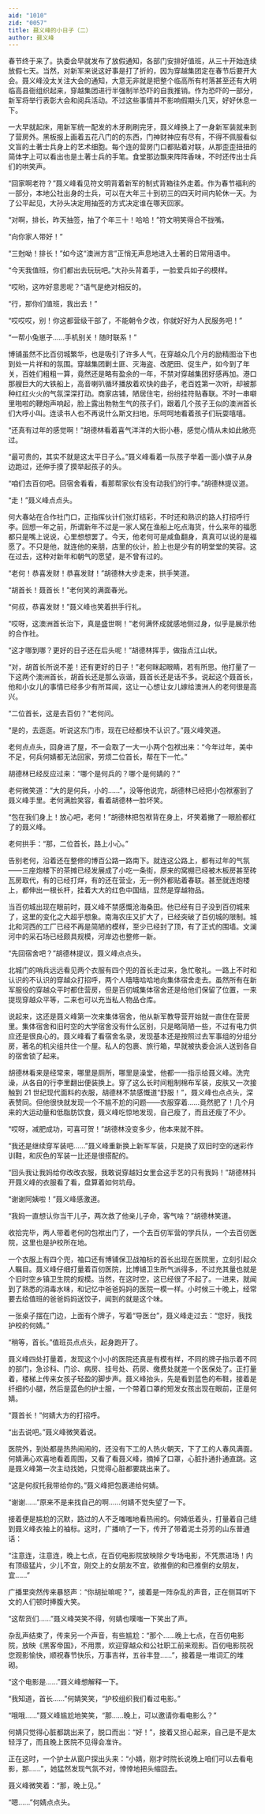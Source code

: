 ```yaml
---
aid: "1010"
zid: "0057"
title: 聂义峰的小日子（二）
author: 聂义峰
---
```


春节终于来了。执委会早就发布了放假通知，各部门安排好值班，从三十开始连续放假七天。当然，对新军来说这好事是打了折的，因为穿越集团定在春节后要开大会。聂义峰没太关注大会的通知，大意无非就是把整个临高所有村落甚至还有大明临高县衙组织起来，穿越集团进行半强制半恐吓的自我推销。作为恐吓的一部分，新军将举行表彰大会和阅兵活动。不过这些事情并不影响假期头几天，好好休息一下。

一大早就起床，用新军统一配发的木牙刷刷完牙，聂义峰换上了一身新军装就来到了营房外。黑板报上画着五花八门的的东西，门神财神应有尽有，不得不佩服看似文盲的土著士兵身上的艺术细胞。每个连的营房门口都贴着对联，从那歪歪扭扭的简体字上可以看出也是土著士兵的手笔。食堂那边飘来阵阵香味，不时还传出士兵们的哄笑声。

“回家啊老符？”聂义峰看见符文明背着新军的制式背箱往外走着。作为春节福利的一部分，本地公社出身的士兵，可以在大年三十到初三的四天时间内轮休一天。为了公平起见，大孙头决定用抽签的方式决定谁在哪天回家。

“对啊，排长，昨天抽签，抽了个年三十！哈哈！”符文明笑得合不拢嘴。

“向你家人带好！”

“三尅呦！排长！”如今这“澳洲方言”正悄无声息地进入土著的日常用语中。

“今天我值班，你们都出去玩玩吧。”大孙头背着手，一脸爱兵如子的模样。

“哎哟，这咋好意思呢？”语气是绝对相反的。

“行，那你们值班，我出去！”

“哎哎哎，别！你这都营级干部了，不能朝令夕改，你就好好为人民服务吧！”

“一帮小兔崽子……手机别关！随时联系！”

博铺虽然不比百仞城繁华，也是吸引了许多人气，在穿越众几个月的励精图治下也到处一片祥和的氛围。穿越集团剿土匪、灭海盗、改肥田、促生产，如今到了年关，百姓们粗粗一算，竟然还是略有盈余的一年，不禁对穿越集团好感再加。港口那艘巨大的大铁船上，高音喇叭循环播放着欢快的曲子，老百姓第一次听，却被那种红红火火的气氛深深打动。商家店铺，陋居住宅，纷纷挂符贴春联。不时一串噼里啪啦的鞭炮声响起，脸上露出勃勃生气的孩子们，跟着几个孩子王似的澳洲首长们大呼小叫。连读书人也不再说什么斯文扫地，乐呵呵地看着孩子们玩耍嘻嘻。

“还真有过年的感觉啊！”胡德林看着喜气洋洋的大街小巷，感觉心情从未如此敞亮过。

“最可贵的，其实不就是这太平日子么。”聂义峰看着一队孩子举着一面小旗子从身边跑过，还伸手摸了摸举起孩子的头。

“咱们去百仞吧。回宿舍看看，看那帮家伙有没有动我们的行李。”胡德林提议道。

“走！”聂义峰点点头。

何大春站在合作社门口，正指挥伙计们张灯结彩，不时还和熟识的路人打招呼行李。回想一年之前，所谓新年不过是一家人窝在渔船上吃点海货，什么来年的福愿都只是嘴上说说，心里想想罢了。今天，他老何可是咸鱼翻身，真真可以说的是福愿了。不只是他，就连他的亲朋，店里的伙计，脸上也是少有的明堂堂的笑容。这在过去，这种对新年和朝气的愿望，是不曾有过的。

“老何！恭喜发财！恭喜发财！”胡德林大步走来，拱手笑道。

“胡首长！聂首长！”老何笑的满面春光。

“何叔，恭喜发财！”聂义峰也笑着拱手行礼。

“哎呀，这澳洲首长治下，真是盛世啊！”老何满怀成就感地侧过身，似乎是展示他的合作社。

“这才哪到哪？更好的日子还在后头呢！”胡德林挥手，做指点江山状。

“对，胡首长所说不差！还有更好的日子！”老何眯起眼睛，若有所思。他打量了一下这两个澳洲首长，胡首长还是那么诙谐，聂首长还是话不多。说起这个聂首长，他和小女儿的事情已经多少有所耳闻，这让一心想让女儿嫁给澳洲人的老何很是高兴。

“二位首长，这是去百仞？”老何问。

“是的，去逛逛。听说这东门市，现在已经都快不认识了。”聂义峰笑道。

老何点点头，回身进了屋，不一会取了一大一小两个包袱出来：“今年过年，美中不足，何兵何婧都无法回家，劳烦二位首长，帮在下一忙。”

胡德林已经反应过来：“哪个是何兵的？哪个是何婧的？”

老何微笑道：“大的是何兵，小的……”，没等他说完，胡德林已经把小包袱塞到了聂义峰手里。老何满脸笑容，看着胡德林一脸坏笑。

“包在我们身上！放心吧，老何！”胡德林把包袱背在身上，坏笑着撇了一眼脸都红了的聂义峰。

老何拱手：“那，二位首长，路上小心。”

告别老何，沿着还在整修的博百公路一路南下。就连这公路上，都有过年的气氛——三座炮楼下的茶摊已经发展成了小吃一条街，原来的窝棚已经被木板房甚至砖瓦房取代，有的已经打烊，有的还在营业，无一例外都贴着春联。甚至就连炮楼上，都伸出一根长杆，挂着大大的红色中国结，显然是穿越物品。

当百仞城出现在眼前时，聂义峰不禁感慨沧海桑田。他已经有日子没到百仞城来了，这里的变化之大超乎想象。南海农庄又扩大了，已经突破了百仞城的限制。城北和河西的工厂已经不再是简陋的模样，至少已经封了顶，有了正式的围墙。文澜河中的采石场已经颇具规模，河岸边也整修一新。

“先回宿舍吧？”胡德林提议，聂义峰点点头。

北城门的哨兵远远看见两个衣服有四个兜的首长走过来，急忙敬礼。一路上不时和认识的不认识的穿越众打招呼，两个人嘻嘻哈哈地向集体宿舍走去。虽然所有在新军服役的穿越众平时都住营房，但是百仞城集体宿舍还是给他们保留了位置，一来提现穿越众平等，二来也可以充当私人物品仓库。

说起来，这还是聂义峰第一次来集体宿舍，他从新军教导营开始就一直住在营房里。集体宿舍和旧时空的大学宿舍没有什么区别，只是略简陋一些，不过有电力供应还是很良心的。聂义峰看了看宿舍名录，发现基本还是按照过去军事组的分组分房，著名的机尖组共住一个屋。私人的包裹、旅行箱，早就被执委会派人送到各自的宿舍锁了起来。

胡德林看来是经常来，哪里是厕所，哪里是澡堂，他都一一指示给聂义峰。洗完澡，从各自的行李里翻出便装换上。穿了这么长时间粗制棉布军装，皮肤又一次接触到 21 世纪现代面料的衣服，胡德林不禁感慨道“舒服！”，聂义峰也点点头，深表赞同。但他很快就发现一个不尴不尬的问题——衣服穿着……竟然肥了！几个月来的大运动量和低脂肪饮食，聂义峰吃惊地发现，自己瘦了，而且还瘦了不少。

“哎呀，减肥成功，可喜可贺！”胡德林没变多少，他本来就不胖。

“我还是继续穿军装吧……”聂义峰重新换上新军军装，只是换了双旧时空的迷彩作训鞋，和灰色的军装一比还是很搭配的。

“回头我让我妈给你改改衣服，我敢说穿越妇女里会这手艺的只有我妈！”胡德林抖开聂义峰的衣服看了看，盘算着如何坑母。

“谢谢阿姨啦！”聂义峰感激道。

“我妈一直想认你当干儿子，两次救了他亲儿子命，客气啥？”胡德林笑道。

收拾完毕，两人带着老何的包袱出门了，一个去百仞军营的学兵队，一个去百仞医院，这里也是护校所在地。

一个衣服上有四个兜，袖口还有博铺保卫战袖标的首长出现在医院里，立刻引起众人瞩目。聂义峰仔细打量着百仞医院，比博铺卫生所气派得多，不过充其量也就是个旧时空乡镇卫生院的规模。当然，在这时空，这已经很了不起了。一进来，就闻到了熟悉的消毒水味，和记忆中爸爸妈妈的医院一模一样。小时候三十晚上，经常要去给值班的爸爸妈妈送饺子，闻到的就是这个味。

一张桌子摆在门边，上面有个牌子，写着“导医台”，聂义峰走过去：“您好，我找护校的何婧。”

“稍等，首长。”值班员点点头，起身跑开了。

聂义峰四处打量着，发现这个小小的医院还真是有模有样，不同的牌子指示着不同的部门，急诊科、门诊、病房、挂号处、药房、缴费处就差一个医保处了。正打量着，楼梯上传来女孩子轻盈的脚步声。聂义峰抬头，先是看到蓝色的布鞋，接着是纤细的小腿，然后是蓝色的护士服，一个带着口罩的短发女孩出现在眼前，正是何婧。

“聂首长！”何婧大方的打招呼。

“出去说吧。”聂义峰微笑着说。

医院外，到处都是热热闹闹的，还没有下工的人热火朝天，下了工的人春风满面。何婧满心欢喜地看着周围，又看了看聂义峰，摘掉了口罩，心脏扑通扑通直跳。这是聂义峰第一次主动找她，只觉得心脏都要跳出来了。

“这是何叔托我带给你的。”聂义峰把包裹递给何婧。

“谢谢……”原来不是来找自己的啊……何婧不觉失望了一下。

接着便是尴尬的沉默，路过的人不乏嗤嗤地看热闹的。何婧低着头，打量着自己缝到聂义峰衣袖上的袖标。这时，广播响了一下，传开了带着泥土芬芳的山东普通话：

“注意连，注意连，晚上七点，在百仞电影院放映除夕专场电影，不凭票进场！内有顶级猛片，少儿不宜，刚交上的女朋友不宜，欲推倒的和已推倒的女朋友，宜……”

广播里突然传来暴怒声：“你胡扯嘛呢？”，接着是一阵杂乱的声音，正在侧耳听下文的人们顿时捧腹大笑。

“这帮货们……”聂义峰哭笑不得，何婧也噗嗤一下笑出了声。

杂乱声结束了，传来另一个声音，有些尴尬：“那个……晚上七点，在百仞电影院，放映《黑客帝国》，不用票，欢迎穿越众和公社职工前来观影。百仞电影院祝您观影愉快，顺祝春节快乐，万事吉祥，五谷丰登……”，接着是一堆词汇的堆砌。

“这个电影是……”聂义峰想解释一下。

“我知道，首长……”何婧笑笑，“护校组织我们看过电影。”

“哦哦……”聂义峰尴尬地笑笑，“那……晚上，可以邀请你看电影么？”

何婧只觉得心脏都跳出来了，脱口而出：“好！”，接着又担心起来，自己是不是太轻浮了，而且晚上医院不见得会准许。

正在这时，一个护士从窗户探出头来：“小婧，刚才时院长说晚上咱们可以去看电影，那……”，她猛然发现气氛不对，悻悻地把头缩回去。

聂义峰微笑着：“那，晚上见。”

“嗯……”何婧点点头。

